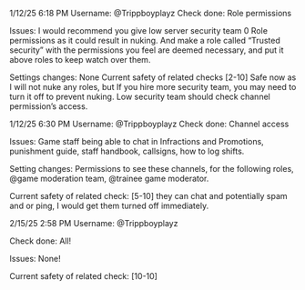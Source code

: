 1/12/25 6:18 PM
Username: @Trippboyplayz 
Check done: Role permissions

Issues: I would recommend you give low server security team 0 Role permissions as it could result in nuking. 
And make a role called “Trusted security” with the permissions you feel are deemed necessary, and put it 
above roles to keep watch over them.

Settings changes: None
Current safety of related checks [2-10] Safe now as I will not nuke any roles, but If you hire more security team, 
you may need to turn it off to prevent nuking. Low security team should check channel permission’s access. 


1/12/25 6:30 PM
Username: @Trippboyplayz 
Check done: Channel access

Issues: Game staff being able to chat in Infractions and Promotions, punishment guide, staff handbook,
callsigns, how to log shifts.

Setting changes: Permissions to see these channels, for the following roles, @game moderation team,
@trainee game moderator.

Current safety of related check: [5-10] they can chat and potentially spam and or ping, I would get them
turned off immediately.


2/15/25 2:58 PM
Username: @Trippboyplayz 

Check done: All!

Issues: None!

Current safety of related check: [10-10]
